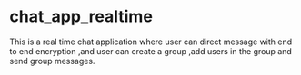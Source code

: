 # chat_app_realtime
This is a real time chat application where user can direct message with end to end encryption ,and user can create a group ,add users in the group and send group messages.
